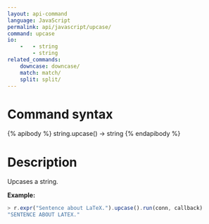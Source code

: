 ```yaml
---
layout: api-command
language: JavaScript
permalink: api/javascript/upcase/
command: upcase
io:
    -   - string
        - string
related_commands:
    downcase: downcase/
    match: match/
    split: split/
---
```


# Command syntax #

{% apibody %}
string.upcase() &rarr; string
{% endapibody %}

# Description #

Upcases a string.

__Example:__

```js
> r.expr("Sentence about LaTeX.").upcase().run(conn, callback)
"SENTENCE ABOUT LATEX."
```
